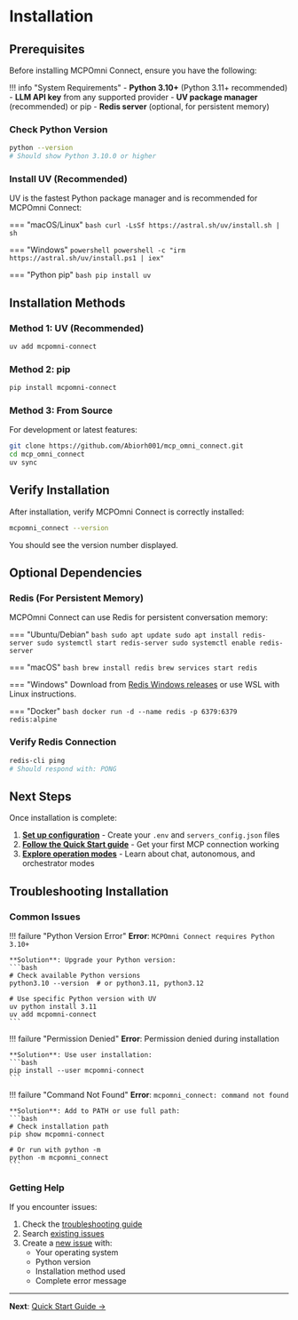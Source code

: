 # Installation

## Prerequisites

Before installing MCPOmni Connect, ensure you have the following:

!!! info "System Requirements"
    - **Python 3.10+** (Python 3.11+ recommended)
    - **LLM API key** from any supported provider
    - **UV package manager** (recommended) or pip
    - **Redis server** (optional, for persistent memory)

### Check Python Version

```bash
python --version
# Should show Python 3.10.0 or higher
```

### Install UV (Recommended)

UV is the fastest Python package manager and is recommended for MCPOmni Connect:

=== "macOS/Linux"
    ```bash
    curl -LsSf https://astral.sh/uv/install.sh | sh
    ```

=== "Windows"
    ```powershell
    powershell -c "irm https://astral.sh/uv/install.ps1 | iex"
    ```

=== "Python pip"
    ```bash
    pip install uv
    ```

## Installation Methods

### Method 1: UV (Recommended)

```bash
uv add mcpomni-connect
```

### Method 2: pip

```bash
pip install mcpomni-connect
```

### Method 3: From Source

For development or latest features:

```bash
git clone https://github.com/Abiorh001/mcp_omni_connect.git
cd mcp_omni_connect
uv sync
```

## Verify Installation

After installation, verify MCPOmni Connect is correctly installed:

```bash
mcpomni_connect --version
```

You should see the version number displayed.

## Optional Dependencies

### Redis (For Persistent Memory)

MCPOmni Connect can use Redis for persistent conversation memory:

=== "Ubuntu/Debian"
    ```bash
    sudo apt update
    sudo apt install redis-server
    sudo systemctl start redis-server
    sudo systemctl enable redis-server
    ```

=== "macOS"
    ```bash
    brew install redis
    brew services start redis
    ```

=== "Windows"
    Download from [Redis Windows releases](https://github.com/microsoftarchive/redis/releases) or use WSL with Linux instructions.

=== "Docker"
    ```bash
    docker run -d --name redis -p 6379:6379 redis:alpine
    ```

### Verify Redis Connection

```bash
redis-cli ping
# Should respond with: PONG
```

## Next Steps

Once installation is complete:

1. **[Set up configuration](../configuration/configuration-guide.md)** - Create your `.env` and `servers_config.json` files
2. **[Follow the Quick Start guide](quick-start.md)** - Get your first MCP connection working
3. **[Explore operation modes](../user-guide/operation-modes.md)** - Learn about chat, autonomous, and orchestrator modes

## Troubleshooting Installation

### Common Issues

!!! failure "Python Version Error"
    **Error**: `MCPOmni Connect requires Python 3.10+`
    
    **Solution**: Upgrade your Python version:
    ```bash
    # Check available Python versions
    python3.10 --version  # or python3.11, python3.12
    
    # Use specific Python version with UV
    uv python install 3.11
    uv add mcpomni-connect
    ```

!!! failure "Permission Denied"
    **Error**: Permission denied during installation
    
    **Solution**: Use user installation:
    ```bash
    pip install --user mcpomni-connect
    ```

!!! failure "Command Not Found"
    **Error**: `mcpomni_connect: command not found`
    
    **Solution**: Add to PATH or use full path:
    ```bash
    # Check installation path
    pip show mcpomni-connect
    
    # Or run with python -m
    python -m mcpomni_connect
    ```

### Getting Help

If you encounter issues:

1. Check the [troubleshooting guide](../configuration/troubleshooting.md)
2. Search [existing issues](https://github.com/Abiorh001/mcp_omni_connect/issues)
3. Create a [new issue](https://github.com/Abiorh001/mcp_omni_connect/issues/new) with:
   - Your operating system
   - Python version
   - Installation method used
   - Complete error message

---

**Next**: [Quick Start Guide →](quick-start.md) 